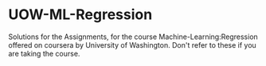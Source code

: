 # UOW-ML-Regression

Solutions for the Assignments, for the course Machine-Learning:Regression offered on coursera by University of Washington.
Don't refer to these if you are taking the course.

